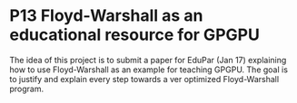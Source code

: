 P13 Floyd-Warshall as an educational resource for GPGPU
=======================================================

The idea of this project is to submit a paper for EduPar (Jan 17) explaining how to use Floyd-Warshall as an example for teaching GPGPU. The goal is to justify and explain every step towards a ver optimized Floyd-Warshall program.
